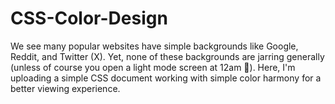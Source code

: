 # CSS-Color-Design
We see many popular websites have simple backgrounds like Google, Reddit, and Twitter (X). Yet, none of these backgrounds are jarring generally (unless of course you open a light mode screen at 12am 🤚). Here, I'm uploading a simple CSS document working with simple color harmony for a better viewing experience.
